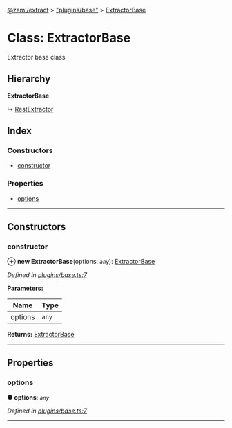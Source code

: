 [@zaml/extract](../README.md) > ["plugins/base"](../modules/_plugins_base_.md) > [ExtractorBase](../classes/_plugins_base_.extractorbase.md)

# Class: ExtractorBase

Extractor base class

## Hierarchy

**ExtractorBase**

↳  [RestExtractor](_plugins_rest_.restextractor.md)

## Index

### Constructors

* [constructor](_plugins_base_.extractorbase.md#constructor)

### Properties

* [options](_plugins_base_.extractorbase.md#options)

---

## Constructors

<a id="constructor"></a>

###  constructor

⊕ **new ExtractorBase**(options: *`any`*): [ExtractorBase](_plugins_base_.extractorbase.md)

*Defined in [plugins/base.ts:7](https://github.com/nexushubs/zaml-lang/blob/42220f0/packages/zaml-extract/src/plugins/base.ts#L7)*

**Parameters:**

| Name | Type |
| ------ | ------ |
| options | `any` |

**Returns:** [ExtractorBase](_plugins_base_.extractorbase.md)

___

## Properties

<a id="options"></a>

###  options

**● options**: *`any`*

*Defined in [plugins/base.ts:7](https://github.com/nexushubs/zaml-lang/blob/42220f0/packages/zaml-extract/src/plugins/base.ts#L7)*

___

